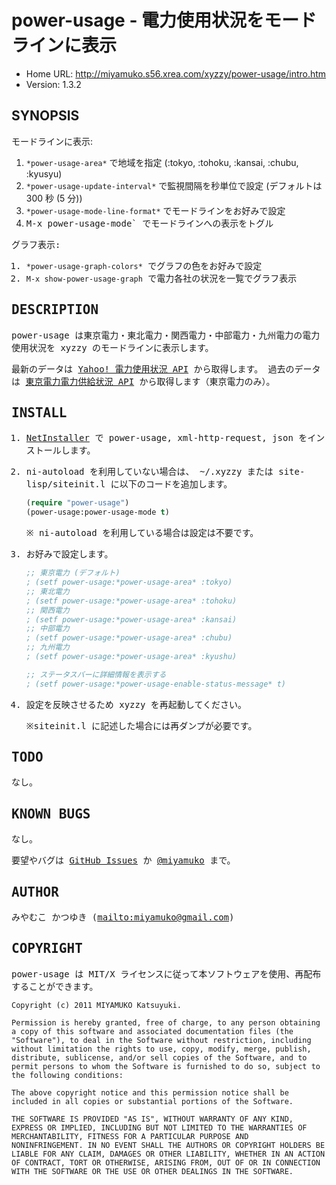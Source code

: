 # power-usage - 電力使用状況をモードラインに表示

* Home URL: <http://miyamuko.s56.xrea.com/xyzzy/power-usage/intro.htm>
* Version: 1.3.2


## SYNOPSIS

モードラインに表示:

1. `*power-usage-area*` で地域を指定 (:tokyo, :tohoku, :kansai, :chubu, :kyusyu)
2. `*power-usage-update-interval*` で監視間隔を秒単位で設定 (デフォルトは 300 秒 (5 分))
3. `*power-usage-mode-line-format*` でモードラインをお好みで設定
4. <tt>M-x power-usage-mode` でモードラインへの表示をトグル

グラフ表示:

1. `*power-usage-graph-colors*` でグラフの色をお好みで設定
2. `M-x show-power-usage-graph` で電力各社の状況を一覧でグラフ表示


## DESCRIPTION

power-usage は東京電力・東北電力・関西電力・中部電力・九州電力の電力使用状況を
xyzzy のモードラインに表示します。

最新のデータは [Yahoo! 電力使用状況 API] から取得します。
過去のデータは [東京電力電力供給状況 API] から取得します（東京電力のみ）。

## INSTALL

1. [NetInstaller] で power-usage, xml-http-request, json をインストールします。

2. ni-autoload を利用していない場合は、
   ~/.xyzzy または site-lisp/siteinit.l に以下のコードを追加します。

    ```lisp
    (require "power-usage")
    (power-usage:power-usage-mode t)
    ```

    ※ ni-autoload を利用している場合は設定は不要です。

3. お好みで設定します。

    ```lisp
    ;; 東京電力 (デフォルト)
    ; (setf power-usage:*power-usage-area* :tokyo)
    ;; 東北電力
    ; (setf power-usage:*power-usage-area* :tohoku)
    ;; 関西電力
    ; (setf power-usage:*power-usage-area* :kansai)
    ;; 中部電力
    ; (setf power-usage:*power-usage-area* :chubu)
    ;; 九州電力
    ; (setf power-usage:*power-usage-area* :kyushu)
 
    ;; ステータスバーに詳細情報を表示する
    ; (setf power-usage:*power-usage-enable-status-message* t)
    ```

4. 設定を反映させるため xyzzy を再起動してください。

    ※siteinit.l に記述した場合には再ダンプが必要です。


## TODO

なし。


## KNOWN BUGS

なし。

要望やバグは [GitHub Issues] か [@miyamuko] まで。


## AUTHOR

みやむこ かつゆき (<mailto:miyamuko@gmail.com>)


## COPYRIGHT

power-usage は MIT/X ライセンスに従って本ソフトウェアを使用、再配布することができます。

    Copyright (c) 2011 MIYAMUKO Katsuyuki.
  
    Permission is hereby granted, free of charge, to any person obtaining
    a copy of this software and associated documentation files (the
    "Software"), to deal in the Software without restriction, including
    without limitation the rights to use, copy, modify, merge, publish,
    distribute, sublicense, and/or sell copies of the Software, and to
    permit persons to whom the Software is furnished to do so, subject to
    the following conditions:
  
    The above copyright notice and this permission notice shall be
    included in all copies or substantial portions of the Software.
  
    THE SOFTWARE IS PROVIDED "AS IS", WITHOUT WARRANTY OF ANY KIND,
    EXPRESS OR IMPLIED, INCLUDING BUT NOT LIMITED TO THE WARRANTIES OF
    MERCHANTABILITY, FITNESS FOR A PARTICULAR PURPOSE AND
    NONINFRINGEMENT. IN NO EVENT SHALL THE AUTHORS OR COPYRIGHT HOLDERS BE
    LIABLE FOR ANY CLAIM, DAMAGES OR OTHER LIABILITY, WHETHER IN AN ACTION
    OF CONTRACT, TORT OR OTHERWISE, ARISING FROM, OUT OF OR IN CONNECTION
    WITH THE SOFTWARE OR THE USE OR OTHER DEALINGS IN THE SOFTWARE.



  [Yahoo! 電力使用状況 API]: http://developer.yahoo.co.jp/webapi/shinsai/setsuden/v1/latestpowerusage.html
  [東京電力電力供給状況 API]: http://tepco-usage-api.appspot.com/
  [NetInstaller]: http://www7a.biglobe.ne.jp/~hat/xyzzy/ni.html
  [GitHub Issues]: http://github.com/miyamuko/power-usage/issues
  [@miyamuko]: http://twitter.com/home?status=%40miyamuko%20%23xyzzy%20power-usage%3a%20
